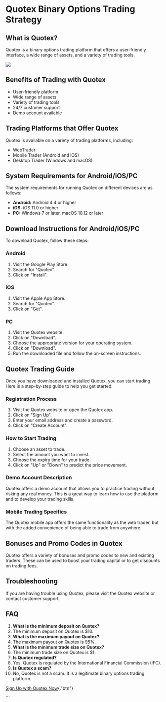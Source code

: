 # Quotex Binary Options Trading Strategy

## What is Quotex?

Quotex is a binary options trading platform that offers a user-friendly
interface, a wide range of assets, and a variety of trading tools.

[![](https://static.quotex.io/files/4_en/300_250.jpg)](https://traff.sbs/brokerqxlid)

## Benefits of Trading with Quotex

-   User-friendly platform
-   Wide range of assets
-   Variety of trading tools
-   24/7 customer support
-   Demo account available

## Trading Platforms that Offer Quotex

Quotex is available on a variety of trading platforms, including:

-   WebTrader
-   Mobile Trader (Android and iOS)
-   Desktop Trader (Windows and macOS)

## System Requirements for Android/iOS/PC

The system requirements for running Quotex on different devices are as
follows:

-   **Android:** Android 4.4 or higher
-   **iOS:** iOS 11.0 or higher
-   **PC:** Windows 7 or later, macOS 10.12 or later

## Download Instructions for Android/iOS/PC

To download Quotex, follow these steps:

### Android

1.  Visit the Google Play Store.
2.  Search for "Quotex".
3.  Click on "Install".

### iOS

1.  Visit the Apple App Store.
2.  Search for "Quotex".
3.  Click on "Get".

### PC

1.  Visit the Quotex website.
2.  Click on "Download".
3.  Choose the appropriate version for your operating system.
4.  Click on "Download".
5.  Run the downloaded file and follow the on-screen instructions.

## Quotex Trading Guide

Once you have downloaded and installed Quotex, you can start trading.
Here is a step-by-step guide to help you get started:

### Registration Process

1.  Visit the Quotex website or open the Quotex app.
2.  Click on "Sign Up".
3.  Enter your email address and create a password.
4.  Click on "Create Account".

### How to Start Trading

1.  Choose an asset to trade.
2.  Select the amount you want to invest.
3.  Choose the expiry time for your trade.
4.  Click on "Up" or "Down" to predict the price movement.

### Demo Account Description

Quotex offers a demo account that allows you to practice trading without
risking any real money. This is a great way to learn how to use the
platform and to develop your trading skills.

### Mobile Trading Specifics

The Quotex mobile app offers the same functionality as the web trader,
but with the added convenience of being able to trade from anywhere.

## Bonuses and Promo Codes in Quotex

Quotex offers a variety of bonuses and promo codes to new and existing
traders. These can be used to boost your trading capital or to get
discounts on trading fees.

## Troubleshooting

If you are having trouble using Quotex, please visit the Quotex website
or contact customer support.

## FAQ

1.  **What is the minimum deposit on Quotex?**
2.  The minimum deposit on Quotex is \$10.
3.  **What is the maximum payout on Quotex?**
4.  The maximum payout on Quotex is 95%.
5.  **What is the minimum trade size on Quotex?**
6.  The minimum trade size on Quotex is \$1.
7.  **Is Quotex regulated?**
8.  Yes, Quotex is regulated by the International Financial Commission
    (IFC).
9.  **Is Quotex a scam?**
10. No, Quotex is not a scam. It is a legitimate binary options trading
    platform.

[Sign Up with Quotex
Now](\%22https://traff.sbs/brokerqxsignup\%22){."btn"}

\`\`\`

